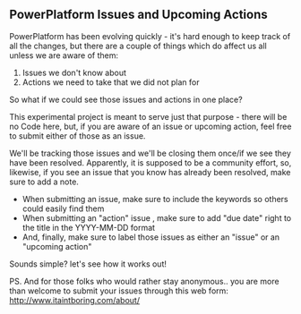 ## PowerPlatform Issues and Upcoming Actions

PowerPlatform has been evolving quickly - it's hard enough to keep track of all the changes, but there are a couple of things which do affect us all unless we are aware of them:

1. Issues we don't know about
2. Actions we need to take that we did not plan for

So what if we could see those issues and actions in one place?

This experimental project is meant to serve just that purpose - there will be no Code here, but, if you are aware of an issue or upcoming action, feel free to submit either of those as an issue. 

We'll be tracking those issues and we'll be closing them once/if we see they have been resolved. Apparently, it is supposed to be a community effort, so, likewise, if you see an issue that you know has already been resolved, make sure to add a note.

- When submitting an issue, make sure to include the keywords so others could easily find them
- When submitting an "action" issue , make sure to add "due date" right to the title in the YYYY-MM-DD format
- And, finally, make sure to label those issues as either an "issue" or an "upcoming action"

Sounds simple? let's see how it works out!

PS. And for those folks who would rather stay anonymous.. you are more than welcome to submit your issues through this web form: http://www.itaintboring.com/about/ 

